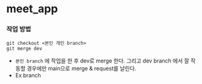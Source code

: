 # meet_app

### 작업 방법

    git checkout <본인 개인 branch>
    git merge dev

- `본인 branch` 에 작업을 한 후 dev로 merge 한다. 그리고 dev branch 에서 잘 작동할 경우에만 main으로 merge & request를 날린다.
- Ex branch